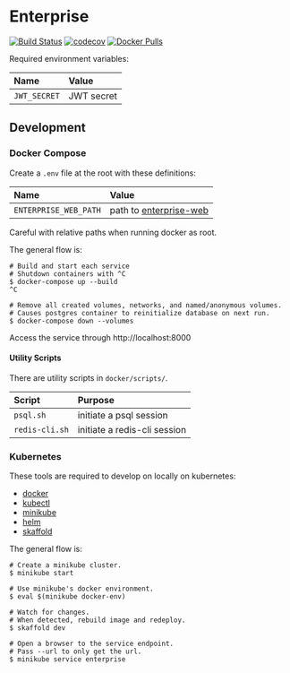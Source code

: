 # Enterprise

[![Build Status](https://travis-ci.com/federation/enterprise.svg?branch=master)](https://travis-ci.com/federation/enterprise) [![codecov](https://codecov.io/gh/federation/enterprise/branch/master/graph/badge.svg)](https://codecov.io/gh/federation/enterprise) [![Docker Pulls](https://img.shields.io/docker/pulls/fedtech/enterprise.svg)](https://hub.docker.com/r/fedtech/enterprise/)

Required environment variables:

| Name         | Value      |
|:-------------|:-----------|
| `JWT_SECRET` | JWT secret |

## Development

### Docker Compose

Create a `.env` file at the root with these definitions:

| Name                  | Value                    |
| :--                   | :--                      |
| `ENTERPRISE_WEB_PATH` | path to [enterprise-web] |

[enterprise-web]: https://github.com/federation/enterprise-web

Careful with relative paths when running docker as root.

The general flow is:

``` shell
# Build and start each service
# Shutdown containers with ^C
$ docker-compose up --build
^C

# Remove all created volumes, networks, and named/anonymous volumes.
# Causes postgres container to reinitialize database on next run.
$ docker-compose down --volumes
```

Access the service through http://localhost:8000

#### Utility Scripts

There are utility scripts in `docker/scripts/`.

| Script         | Purpose                      |
| :--            | :--                          |
| `psql.sh`      | initiate a psql session      |
| `redis-cli.sh` | initiate a redis-cli session |

### Kubernetes

These tools are required to develop on locally on kubernetes:

* [docker](https://www.docker.com/)
* [kubectl](https://github.com/kubernetes/kubectl)
* [minikube](https://github.com/kubernetes/minikube)
* [helm](https://helm.sh/)
* [skaffold](https://github.com/GoogleContainerTools/skaffold)

The general flow is:

``` shell
# Create a minikube cluster.
$ minikube start

# Use minikube's docker environment.
$ eval $(minikube docker-env)

# Watch for changes.
# When detected, rebuild image and redeploy.
$ skaffold dev

# Open a browser to the service endpoint.
# Pass --url to only get the url.
$ minikube service enterprise
```
